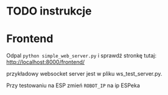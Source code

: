 # TODO instrukcje

# Frontend

Odpal `python simple_web_server.py` i sprawdź stronkę tutaj: [http://localhost:8000/frontend/](http://localhost:8000/frontend/)

przykładowy websocket server jest w pliku ws_test_server.py.

Przy testowaniu na ESP zmień `ROBOT_IP` na ip ESPeka
